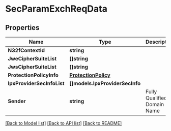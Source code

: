 # SecParamExchReqData

## Properties

Name | Type | Description | Notes
------------ | ------------- | ------------- | -------------
**N32fContextId** | **string** |  | 
**JweCipherSuiteList** | **[]string** |  | [optional] 
**JwsCipherSuiteList** | **[]string** |  | [optional] 
**ProtectionPolicyInfo** | [**ProtectionPolicy**](ProtectionPolicy.md) |  | [optional] 
**IpxProviderSecInfoList** | **[]models.IpxProviderSecInfo** |  | [optional] 
**Sender** | **string** | Fully Qualified Domain Name | [optional] 

[[Back to Model list]](../README.md#documentation-for-models) [[Back to API list]](../README.md#documentation-for-api-endpoints) [[Back to README]](../README.md)


